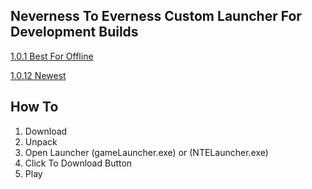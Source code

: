 ## Neverness To Everness Custom Launcher For Development Builds

[1.0.1 Best For Offline](https://yangxining20220818-test.oss-cn-beijing.aliyuncs.com/Internal/keitaro-gg/Launcher/KGGNeverness_To_Everness_1_0_1_dev.7z?OSSAccessKeyId=LTAI5tBd76UrtGyfCvYJYXeF&Expires=1733503636&Signature=HLiUeZage4WSzWIJOvg6xtnCVmA%3D)

[1.0.12 Newest](https://yangxining20220818-test.oss-cn-beijing.aliyuncs.com/Internal/keitaro-gg/Launcher/KGGNeverness_To_Everness_1_0_12_dev.7z?OSSAccessKeyId=LTAI5tBd76UrtGyfCvYJYXeF&Expires=1733503611&Signature=T%2Bqc%2FMssYlGs7StbJX%2Bl47149N4%3D)


## How To

1. Download
2. Unpack
3. Open Launcher (gameLauncher.exe) or (NTELauncher.exe)
4. Click To Download Button
6. Play
